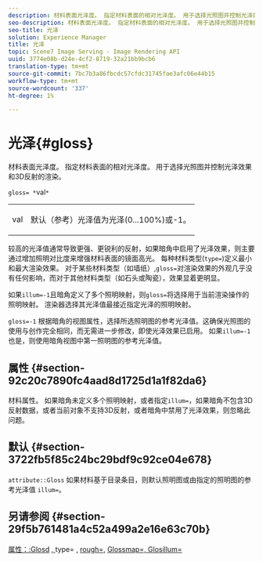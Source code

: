 ```yaml
---
description: 材料表面光泽度。 指定材料表面的相对光泽度。 用于选择光照图并控制光泽效果和3D反射的渲染。
seo-description: 材料表面光泽度。 指定材料表面的相对光泽度。 用于选择光照图并控制光泽效果和3D反射的渲染。
seo-title: 光泽
solution: Experience Manager
title: 光泽
topic: Scene7 Image Serving - Image Rendering API
uuid: 3774e08b-d24e-4cf2-8719-32a21bb9bcb6
translation-type: tm+mt
source-git-commit: 7bc7b3a86fbcdc57cfdc31745fae3afc06e44b15
workflow-type: tm+mt
source-wordcount: '337'
ht-degree: 1%

---
```



# 光泽{#gloss}

材料表面光泽度。 指定材料表面的相对光泽度。 用于选择光照图并控制光泽效果和3D反射的渲染。

`gloss= *`val`*`

<table id="simpletable_82166CA080AD401180404462FB2407D7"> 
 <tr class="strow"> 
  <td class="stentry"> <p><span class="codeph"> <span class="varname"> val</span> </span> </p></td> 
  <td class="stentry"> <p>默认（参考）光泽值为光泽(0...100%)或-1。 </p></td> 
 </tr> 
</table>

较高的光泽值通常导致更强、更锐利的反射，如果暗角中启用了光泽效果，则主要通过增加照明对比度来增强材料表面的镜面高光。 每种材料类型(`type=`)定义最小和最大渲染效果。 对于某些材料类型（如墙纸）,`gloss=`对渲染效果的外观几乎没有任何影响，而对于其他材料类型（如石头或陶瓷），效果显着更明显。

如果`illum=-1`且暗角定义了多个照明映射，则`gloss=`将选择用于当前渲染操作的照明映射。 渲染器选择其光泽值最接近指定光泽的照明映射。

`gloss=-1` 根据暗角的视图属性，选择所选照明图的参考光泽值。这确保光照图的使用与创作完全相同，而无需进一步修改，即使光泽效果已启用。 如果`illum=-1`也是，则使用暗角视图中第一照明图的参考光泽值。

## 属性 {#section-92c20c7890fc4aad8d1725d1a1f82da6}

材料属性。 如果暗角未定义多个照明映射，或者指定`illum=`，如果暗角不包含3D反射数据，或者当前对象不支持3D反射，或者暗角中禁用了光泽效果，则忽略此问题。

## 默认 {#section-3722fb5f85c24bc29bdf9c92ce04e678}

`attribute::Gloss` 如果材料基于目录条目，则默认照明图或由指定的照明图的参考光泽值 `illum=`。

## 另请参阅 {#section-29f5b761481a4c52a499a2e16e63c70b}

[属性：:Glosd](../../../../../ir-api/material-cat/image-rendering-api-ref/c-ir-material-catalog/c-ir-material-data-reference/r-ir-cat-gloss.md#reference-5277f62a67e2408ab94699aa712f1eeb) [, ](../../../../../ir-api/http-protocol/image-rendering-api-ref/c-ir-http-protocol-ref/c-ir-http-protocol-command-reference/r-ir-http-type.md#reference-128c7de89e2d46838019b560f3f84a35)type= [,](../../../../../ir-api/http-protocol/image-rendering-api-ref/c-ir-http-protocol-ref/c-ir-http-protocol-command-reference/r-ir-rough.md#reference-00add846b09f4dc39420bda1ca414180) [rough=](../../../../../ir-api/http-protocol/image-rendering-api-ref/c-ir-http-protocol-ref/c-ir-http-protocol-command-reference/r-ir-glossmap.md#reference-99940148ae6a401482b2d03c68530f3a), [Glossmap=, Glosillum=](../../../../../ir-api/http-protocol/image-rendering-api-ref/c-ir-http-protocol-ref/c-ir-http-protocol-command-reference/r-ir-http-illum.md#reference-8efe483a30684022bfe711eb73efbee6)
